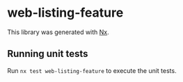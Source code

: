 # web-listing-feature

This library was generated with [Nx](https://nx.dev).

## Running unit tests

Run `nx test web-listing-feature` to execute the unit tests.
